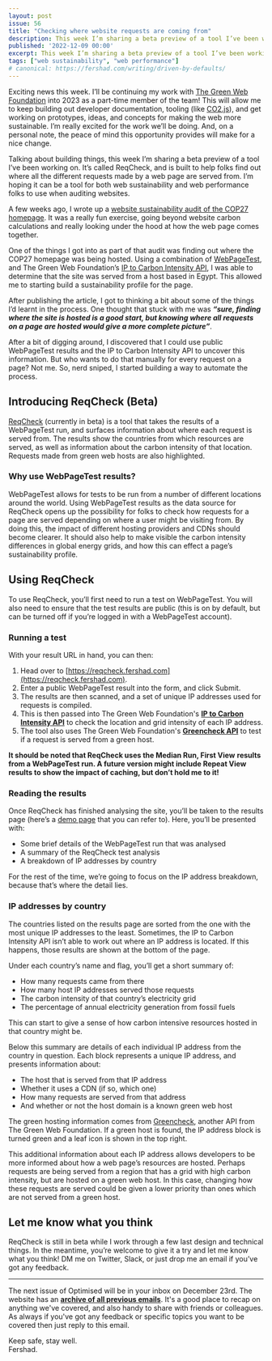 ```yaml
---
layout: post
issue: 56
title: "Checking where website requests are coming from"
description: This week I’m sharing a beta preview of a tool I’ve been working on. It’s called ReqCheck, and is built to help folks find out where all the different requests made by a web page are served from. I’m hoping it can be a tool for both web sustainability and web performance folks to use when auditing websites.
published: '2022-12-09 00:00'
excerpt: This week I’m sharing a beta preview of a tool I’ve been working on. It’s called ReqCheck, and is built to help folks find out where all the different requests made by a web page are served from. I’m hoping it can be a tool for both web sustainability and web performance folks to use when auditing websites.
tags: ["web sustainability", "web performance"]
# canonical: https://fershad.com/writing/driven-by-defaults/
---
```


Exciting news this week. I’ll be continuing my work with [The Green Web Foundation](https://www.thegreenwebfoundation.org/) into 2023 as a part-time member of the team! This will allow me to keep building out developer documentation, tooling (like [CO2.js](https://github.com/thegreenwebfoundation/co2.js)), and get working on prototypes, ideas, and concepts for making the web more sustainable. I’m really excited for the work we’ll be doing. And, on a personal note, the peace of mind this opportunity provides will make for a nice change.

Talking about building things, this week I’m sharing a beta preview of a tool I’ve been working on. It’s called ReqCheck, and is built to help folks find out where all the different requests made by a web page are served from. I’m hoping it can be a tool for both web sustainability and web performance folks to use when auditing websites.

<!-- # Checking where website requests are coming from -->

A few weeks ago, I wrote up a [website sustainability audit of the COP27 homepage](https://fershad.com/writing/cop27-egypt-a-webpage-sustainability-review/). It was a really fun exercise, going beyond website carbon calculations and really looking under the hood at how the web page comes together.

One of the things I got into as part of that audit was finding out where the COP27 homepage was being hosted. Using a combination of [WebPageTest](https://webpagetest.org/), and The Green Web Foundation’s [IP to Carbon Intensity API](https://developers.thegreenwebfoundation.org/api/ip-to-co2/overview/), I was able to determine that the site was served from a host based in Egypt. This allowed me to starting build a sustainability profile for the page.

After publishing the article, I got to thinking a bit about some of the things I’d learnt in the process. One thought that stuck with me was ***************“sure, finding where the site is hosted is a good start, but knowing where all requests on a page are hosted would give a more complete picture”***************.

After a bit of digging around, I discovered that I could use public WebPageTest results and the IP to Carbon Intensity API to uncover this information. But who wants to do that manually for every request on a page? Not me. So, nerd sniped, I started building a way to automate the process.

## Introducing ReqCheck (Beta)

[ReqCheck](https://reqcheck.fershad.com/) (currently in beta) is a tool that takes the results of a WebPageTest run, and surfaces information about where each request is served from. The results show the countries from which resources are served, as well as information about the carbon intensity of that location. Requests made from green web hosts are also highlighted.

### Why use WebPageTest results?

WebPageTest allows for tests to be run from a number of different locations around the world. Using WebPageTest results as the data source for ReqCheck opens up the possibility for folks to check how requests for a page are served depending on where a user might be visiting from. By doing this, the impact of different hosting providers and CDNs should become clearer. It should also help to make visible the carbon intensity differences in global energy grids, and how this can effect a page’s sustainability profile.

## Using ReqCheck

To use ReqCheck, you’ll first need to run a test on WebPageTest. You will also need to ensure that the test results are public (this is on by default, but can be turned off if you’re logged in with a WebPageTest account).

### Running a test

With your result URL in hand, you can then:

1. Head over to [https://reqcheck.fershad.com](https://reqcheck.fershad.com).
2. Enter a public WebPageTest result into the form, and click Submit.
3. The results are then scanned, and a set of unique IP addresses used for requests is compiled.
4. This is then passed into The Green Web Foundation's **[IP to Carbon Intensity API](https://developers.thegreenwebfoundation.org/api/ip-to-co2/overview/)** to check the location and grid intensity of each IP address.
5. The tool also uses The Green Web Foundation's **[Greencheck API](https://developers.thegreenwebfoundation.org/api/greencheck/v3/check-single-domain/)** to test if a request is served from a green host.

**************It should be noted that ReqCheck uses the Median Run, First View************** **************results from a WebPageTest run. A future version might include Repeat View results to show the impact of caching, but don’t hold me to it!**************

### Reading the results

Once ReqCheck has finished analysing the site, you’ll be taken to the results page (here’s a [demo page](https://reqcheck.fershad.com/results/221027_AiDcFE_7H6) that you can refer to). Here, you’ll be presented with:

- Some brief details of the WebPageTest run that was analysed
- A summary of the ReqCheck test analysis
- A breakdown of IP addresses by country

For the rest of the time, we’re going to focus on the IP address breakdown, because that’s where the detail lies.

### IP addresses by country

The countries listed on the results page are sorted from the one with the most unique IP addresses to the least. Sometimes, the IP to Carbon Intensity API isn’t able to work out where an IP address is located. If this happens, those results are shown at the bottom of the page.

Under each country’s name and flag, you’ll get a short summary of:

- How many requests came from there
- How many host IP addresses served those requests
- The carbon intensity of that country’s electricity grid
- The percentage of annual electricity generation from fossil fuels

This can start to give a sense of how carbon intensive resources hosted in that country might be.

Below this summary are details of each individual IP address from the country in question. Each block represents a unique IP address, and presents information about:

- The host that is served from that IP address
- Whether it uses a CDN (if so, which one)
- How many requests are served from that address
- And whether or not the host domain is a known green web host

The green hosting information comes from [Greencheck](https://developers.thegreenwebfoundation.org/api/greencheck/v3/check-single-domain/), another API from The Green Web Foundation. If a green host is found, the IP address block is turned green and a leaf icon is shown in the top right.

This additional information about each IP address allows developers to be more informed about how a web page’s resources are hosted. Perhaps requests are being served from a region that has a grid with high carbon intensity, but are hosted on a green web host. In this case, changing how these requests are served could be given a lower priority than ones which are not served from a green host.

## Let me know what you think

ReqCheck is still in beta while I work through a few last design and technical things. In the meantime, you’re welcome to give it a try and let me know what you think! DM me on Twitter, Slack, or just drop me an email if you’ve got any feedback.

***

The next issue of Optimised will be in your inbox on December 23rd. The website has an **[archive of all previous emails](https://optimised.email/)**. It's a good place to recap on anything we've covered, and also handy to share with friends or colleagues. As always if you've got any feedback or specific topics you want to be covered then just reply to this email.

Keep safe, stay well.  
Fershad.
